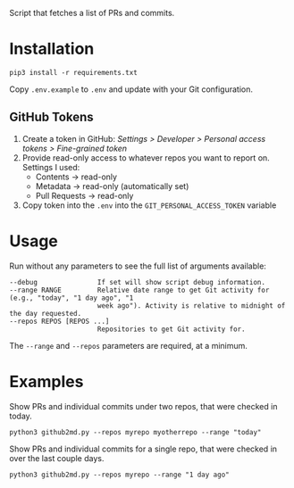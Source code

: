 Script that fetches a list of PRs and commits.

# Installation

`pip3 install -r requirements.txt`

Copy `.env.example` to `.env` and update with your Git configuration.

## GitHub Tokens

1. Create a token in GitHub: _Settings > Developer > Personal access tokens > Fine-grained token_
1. Provide read-only access to whatever repos you want to report on. Settings I used:
    - Contents -> read-only
    - Metadata -> read-only (automatically set)
    - Pull Requests -> read-only
1. Copy token into the `.env` into the `GIT_PERSONAL_ACCESS_TOKEN` variable

# Usage

Run without any parameters to see the full list of arguments available:

```
--debug               If set will show script debug information.
--range RANGE         Relative date range to get Git activity for (e.g., "today", "1 day ago", "1
                      week ago"). Activity is relative to midnight of the day requested.
--repos REPOS [REPOS ...]
                      Repositories to get Git activity for.
```

The `--range` and `--repos` parameters are required, at a minimum.

# Examples

Show PRs and individual commits under two repos, that were checked in today.
```
python3 github2md.py --repos myrepo myotherrepo --range "today"
```

Show PRs and individual commits for a single repo, that were checked in over the last couple days.
```
python3 github2md.py --repos myrepo --range "1 day ago"
```